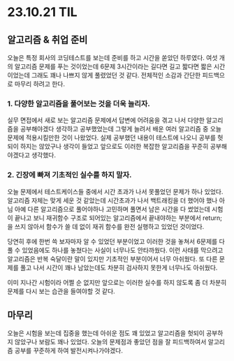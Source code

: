 # 23.10.21 TIL

## 알고리즘 & 취업 준비

오늘은 특정 회사의 코딩테스트를 보는데 준비를 하고 시간을 쏟았던 하루였다. 여섯 개의 알고리즘 문제를 푸는 것이었는데 6문제 3시간이라는 길다면 길고 짧다면 짧은 시간이었는데 그래도 꽤나 나쁘지 않게 풀렸었던 것 같다. 전체적인 소감과 간단한 피드백으로 마무리 하려고 한다.

### 1. 다양한 알고리즘을 풀어보는 것을 더욱 늘리자.

실무 면접에서 새로 보는 알고리즘 문제에서 답변에 어려움을 겪고 나서 다양한 알고리즘을 공부해야겠다 생각하고 공부했었는데 그렇게 늘려서 배운 여러 알고리즘 중 오늘 문제에 적용시킬만한 것이 나왔었다. 실제 공부했던 내용이 테스트에 나오니 공부를 헛되이 하지는 않았구나 생각이 들었고 앞으로도 이러한 복잡한 알고리즘을 꾸준히 공부해야겠다고 생각했다.

### 2. 긴장에 빠져 기초적인 실수를 하지 말자.

오늘 문제에서 테스트케이스들 중에서 시간 초과가 나서 못풀었던 문제가 하나 있었다. 알고리즘 자체는 맞게 세운 것 같았는데 시간초과가 나서 백트래킹을 더 했어야 했나 아님 아예 다른 알고리즘으로 풀어야하나 고민하며 풀면서 남은 시간을 다 썼었는데 시험이 끝나고 보니 재귀함수 구조로 되어있는 알고리즘에서 끝내야하는 부분에서 return; 을 쓰지 않아서 함수가 쓸 데 없이 재귀 함수를 완전 실행하고 있었던 것이었다.

당연히 후에 한번 쓱 보자마자 알 수 있었던 부분이었고 이러한 것을 놓쳐서 6문제를 다 풀 수 있었음에도 하나를 놓쳤다는 사실이 너무나도 안타까웠다. 이런 사태를 막으려고 알고리즘은 반복 숙달이란 말이 있지만 기초적인 부분이어서 너무 아쉬웠다. 또 다른 문제를 풀고 나서 시간이 꽤나 남았는데도 차분히 검사하지 못한게 너무나도 아쉬웠다.

이미 지나간 시험이라 어쩔 순 없지만 앞으로는 이러한 실수를 하지 않도록 좀 더 차분히 문제를 다시 보는 습관을 들여야할 것 같다.

## 마무리

오늘은 시험을 보는데 집중을 했는데 아쉬운 점도 꽤 있었고 알고리즘을 헛되이 공부하지 않았구나 보람도 꽤나 있었다. 오늘의 문제점과 좋았던 점을 잘 피드백하여서 알고리즘 공부를 꾸준하게 하여 발전시켜나가야겠다.
